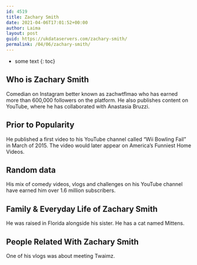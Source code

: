```yaml
---
id: 4519
title: Zachary Smith
date: 2021-04-06T17:01:52+00:00
author: Laima
layout: post
guid: https://ukdataservers.com/zachary-smith/
permalink: /04/06/zachary-smith/
---
```


* some text
{: toc}


## Who is Zachary Smith
                  
                  
                  
Comedian on Instagram better known as zachwtflmao who has earned more than 600,000 followers on the platform. He also publishes content on YouTube, where he has collaborated with Anastasia Bruzzi. 
                  
              
            
              
            
                
                
                
## Prior to Popularity
                  
                  
                  
He published a first video to his YouTube channel called &#8220;Wii Bowling Fail&#8221; in March of 2015. The video would later appear on America&#8217;s Funniest Home Videos. 
                  
              
            
              
            
                
                
                
## Random data
                  
                  
                  
His mix of comedy videos, vlogs and challenges on his YouTube channel have earned him over 1.6 million subscribers. 
                  
              
            
              
            
                
                
                
## Family & Everyday Life of Zachary Smith
                  
                  
                  
He was raised in Florida alongside his sister. He has a cat named Mittens.
                  
              
            
              
            
                
                
                
## People Related With Zachary Smith
                  
                  
                  
One of his vlogs was about meeting Twaimz. 
                  
              
            
              
            
                
              
            
              
              
            
            
              
            
          
          
          